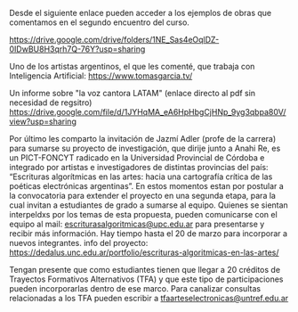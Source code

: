 Desde el siguiente enlace pueden acceder a los ejemplos de obras que comentamos en el segundo encuentro del curso.

https://drive.google.com/drive/folders/1NE_Sas4eOqlDZ-0IDwBU8H3qrh7Q-76Y?usp=sharing

Uno de los artistas argentinos, el que les comenté, que trabaja con Inteligencia Artificial: 
https://www.tomasgarcia.tv/

Un informe sobre "la voz cantora LATAM" (enlace directo al pdf sin necesidad de regsitro)
https://drive.google.com/file/d/1JYHqMA_eA6HpHbgCjHNp_9yg3qbpa80V/view?usp=sharing


Por último les comparto la invitación de Jazmí Adler (profe de la carrera) para sumarse su proyecto de investigación, que dirije junto a Anahi Re, es un PICT-FONCYT radicado en la Universidad Provincial de Córdoba e integrado por artistas e investigadores de distintas provincias del país: “Escrituras algorítmicas en las artes: hacia una cartografía crítica de las poéticas electrónicas argentinas”. En estos momentos estan por postular a la convocatoria para extender el proyecto en una segunda etapa, para la cual invitan a estudiantes de grado a sumarse al equipo. Quienes se sientan interpeldxs por los temas de esta propuesta, pueden comunicarse con el equipo al mail: escriturasalgoritmicas@upc.edu.ar para presentarse y recibir más información. Hay tiempo hasta el 20 de marzo para incorporar a nuevos integrantes. info del proyecto: https://dedalus.unc.edu.ar/portfolio/escrituras-algoritmicas-en-las-artes/

Tengan presente que como estudiantes tienen que llegar a 20 créditos de Trayectos Formativos Alternativos (TFA) y que este tipo de participaciones pueden incorporarlas dentro de ese marco.  Para canalizar consultas relacionadas a los TFA pueden escribir a tfaarteselectronicas@untref.edu.ar
